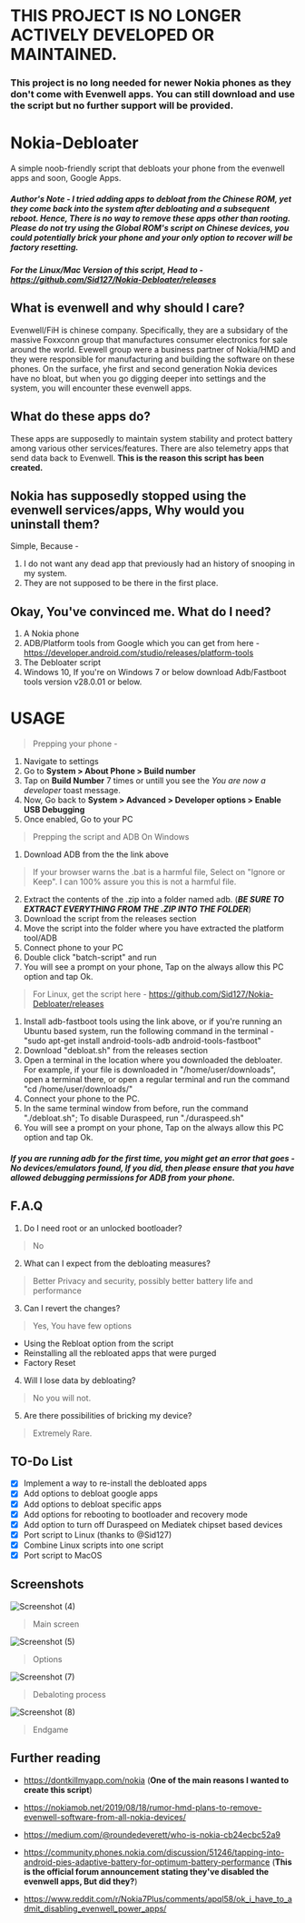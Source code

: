 # THIS PROJECT IS NO LONGER ACTIVELY DEVELOPED OR MAINTAINED.
### This project is no long needed for newer Nokia phones as they don't come with Evenwell apps. You can still download and use the script but no further support will be provided.

# Nokia-Debloater
A simple noob-friendly script that debloats your phone from the evenwell apps and soon, Google Apps.

##### Author's Note - I tried adding apps to debloat from the Chinese ROM, yet they come back into the system after debloating and a subsequent reboot. Hence, There is no way to remove these apps other than rooting. Please do not try using the Global ROM's script on Chinese devices, you could potentially brick your phone and your only option to recover will be factory resetting.

##### For the Linux/Mac Version of this script, Head to - https://github.com/Sid127/Nokia-Debloater/releases

## What is evenwell and why should I care?
Evenwell/FiH is chinese company. Specifically, they are a subsidary of the massive Foxxconn group that manufactures consumer electronics for sale around the world. 
Evewell group were a business partner of Nokia/HMD and they were responsible for manufacturing and building the software on these phones. On the surface, yhe first and second generation Nokia devices have no bloat, but when you go digging deeper into settings and the system, you will encounter these evenwell apps. 


## What do these apps do?
These apps are supposedly to maintain system stability and protect battery among various other services/features. There are also telemetry apps that send data back to Evenwell. 
**This is the reason this script has been created.**


## Nokia has supposedly stopped using the evenwell services/apps, Why would you uninstall them?
Simple, Because -
1. I do not want any dead app that previously had an history of snooping in my system.
2. They are not supposed to be there in the first place.


## Okay, You've convinced me. What do I need?
1. A Nokia phone
2. ADB/Platform tools from Google which you can get from here - https://developer.android.com/studio/releases/platform-tools
3. The Debloater script
4. Windows 10, If you're on Windows 7 or below download Adb/Fastboot tools version v28.0.01 or below.


# USAGE
> Prepping your phone - 
1. Navigate to settings
2. Go to **System > About Phone > Build number**
3. Tap on **Build Number** 7 times or untill you see the *You are now a developer* toast message.
4. Now, Go back to **System > Advanced > Developer options > Enable USB Debugging**
5. Once enabled, Go to your PC

> Prepping the script and ADB
>	On Windows
1. Download ADB from the the link above
>  If your browser warns the .bat is a harmful file, Select on "Ignore or Keep". I can 100% assure you this is not a harmful file.
2. Extract the contents of the .zip into a folder named adb. (***BE SURE TO EXTRACT EVERYTHING FROM THE .ZIP INTO THE FOLDER***)
3. Download the script from the releases section
4. Move the script into the folder where you have extracted the platform tool/ADB
5. Connect phone to your PC
6. Double click "batch-script" and run
7. You will see a prompt on your phone, Tap on the always allow this PC option and tap Ok.

>	For Linux, get the script here - https://github.com/Sid127/Nokia-Debloater/releases

1. Install adb-fastboot tools using the link above, or if you're running an Ubuntu based system, run the following command in the terminal - "sudo apt-get install android-tools-adb android-tools-fastboot"
2. Download "debloat.sh" from the releases section
3. Open a terminal in the location where you downloaded the debloater. For example, if your file is downloaded in "/home/user/downloads", open a terminal there, or open a regular terminal and run the command "cd /home/user/downloads/"
4. Connect your phone to the PC.
5. In the same terminal window from before, run the command "./debloat.sh"; To disable Duraspeed, run "./duraspeed.sh"
6. You will see a prompt on your phone, Tap on the always allow this PC option and tap Ok.

##### If you are running adb for the first time, you might get an error that goes - *No devices/emulators found*, If you did, then please ensure that you have allowed debugging permissions for ADB from your phone. 

## F.A.Q

1. Do I need root or an unlocked bootloader?
> No

2. What can I expect from the debloating measures?
> Better Privacy and security, possibly better battery life and performance

3. Can I revert the changes?
> Yes, You have few options
 - Using the Rebloat option from the script
 - Reinstalling all the rebloated apps that were purged
 - Factory Reset

4. Will I lose data by debloating?
> No you will not. 

5. Are there possibilities of bricking my device?
> Extremely Rare.

## TO-Do List 

- [x] Implement a way to re-install the debloated apps
- [x] Add options to debloat google apps
- [x] Add options to debloat specific apps
- [x] Add options for rebooting to bootloader and recovery mode
- [x] Add option to turn off Duraspeed on Mediatek chipset based devices
- [x] Port script to Linux (thanks to @Sid127)
- [x] Combine Linux scripts into one script
- [x] Port script to MacOS

## Screenshots

![Screenshot (4)](https://user-images.githubusercontent.com/43717642/136686157-45d4b4aa-dca7-4ef4-b12a-ff769e2df6d4.png)
> Main screen


![Screenshot (5)](https://user-images.githubusercontent.com/43717642/136686158-809cdcb3-6cee-4217-8f3c-efae04987f50.png)
> Options


![Screenshot (7)](https://user-images.githubusercontent.com/43717642/136686160-73792ae9-e236-4352-997d-f0d4df1ef929.png)
> Debaloting process


![Screenshot (8)](https://user-images.githubusercontent.com/43717642/136686163-c83b2912-e039-44f8-92f6-2a4a10aab78b.png)
> Endgame

## Further reading 

- https://dontkillmyapp.com/nokia
(**One of the main reasons I wanted to create this script**)

- https://nokiamob.net/2019/08/18/rumor-hmd-plans-to-remove-evenwell-software-from-all-nokia-devices/

- https://medium.com/@roundedeverett/who-is-nokia-cb24ecbc52a9
- https://community.phones.nokia.com/discussion/51246/tapping-into-android-pies-adaptive-battery-for-optimum-battery-performance
(**This is the official forum announcement stating they've disabled the evenwell apps, But did they?**)

- https://www.reddit.com/r/Nokia7Plus/comments/apql58/ok_i_have_to_admit_disabling_evenwell_power_apps/


